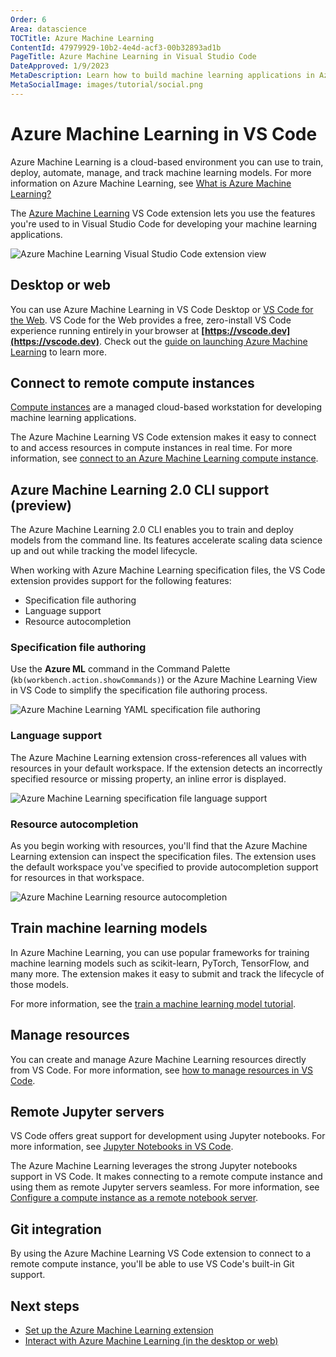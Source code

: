 ```yaml
---
Order: 6
Area: datascience
TOCTitle: Azure Machine Learning
ContentId: 47979929-10b2-4e4d-acf3-00b32893ad1b
PageTitle: Azure Machine Learning in Visual Studio Code
DateApproved: 1/9/2023
MetaDescription: Learn how to build machine learning applications in Azure Machine Learning using the Visual Studio Code extension
MetaSocialImage: images/tutorial/social.png
---
```


# Azure Machine Learning in VS Code

Azure Machine Learning is a cloud-based environment you can use to train, deploy, automate, manage, and track machine learning models. For more information on Azure Machine Learning, see [What is Azure Machine Learning?](https://learn.microsoft.com/azure/machine-learning/overview-what-is-azure-machine-learning)

The [Azure Machine Learning](https://marketplace.visualstudio.com/items?itemName=ms-toolsai.vscode-ai) VS Code extension lets you use the features you're used to in Visual Studio Code for developing your machine learning applications.

![Azure Machine Learning Visual Studio Code extension view](images/azure-machine-learning/azure-machine-learning-vscode-extension.png)

## Desktop or web

You can use Azure Machine Learning in VS Code Desktop or [VS Code for the Web](/docs/editor/vscode-web.md). VS Code for the Web provides a free, zero-install VS Code experience running entirely in your browser at **[https://vscode.dev](https://vscode.dev)**. Check out the [guide on launching Azure Machine Learning](https://learn.microsoft.com/azure/machine-learning/how-to-launch-vs-code-remote?view=azureml-api-2&tabs=vscode-web) to learn more.

## Connect to remote compute instances

[Compute instances](https://learn.microsoft.com/azure/machine-learning/concept-compute-instance) are a managed cloud-based workstation for developing machine learning applications.

The Azure Machine Learning VS Code extension makes it easy to connect to and access resources in compute instances in real time. For more information, see [connect to an Azure Machine Learning compute instance](https://learn.microsoft.com/azure/machine-learning/how-to-set-up-vs-code-remote?tabs=extension).

## Azure Machine Learning 2.0 CLI support (preview)

The Azure Machine Learning 2.0 CLI enables you to train and deploy models from the command line. Its features accelerate scaling data science up and out while tracking the model lifecycle.

When working with Azure Machine Learning specification files, the VS Code extension provides support for the following features:

- Specification file authoring
- Language support
- Resource autocompletion

### Specification file authoring

Use the **Azure ML** command in the Command Palette (`kb(workbench.action.showCommands)`) or the Azure Machine Learning View in VS Code to simplify the specification file authoring process.

![Azure Machine Learning YAML specification file authoring](images/azure-machine-learning/specification-file-authoring.gif)

### Language support

The Azure Machine Learning extension cross-references all values with resources in your default workspace. If the extension detects an incorrectly specified resource or missing property, an inline error is displayed.

![Azure Machine Learning specification file language support](images/azure-machine-learning/language-support.gif)

### Resource autocompletion

As you begin working with resources, you'll find that the Azure Machine Learning extension can inspect the specification files. The extension uses the default workspace you've specified to provide autocompletion support for resources in that workspace.

![Azure Machine Learning resource autocompletion](images/azure-machine-learning/resource-autocompletion.gif)

## Train machine learning models

In Azure Machine Learning, you can use popular frameworks for training machine learning models such as scikit-learn, PyTorch, TensorFlow, and many more. The extension makes it easy to submit and track the lifecycle of those models.

For more information, see the [train a machine learning model tutorial](https://learn.microsoft.com/azure/machine-learning/tutorial-train-deploy-image-classification-model-vscode).

## Manage resources

You can create and manage Azure Machine Learning resources directly from VS Code. For more information, see [how to manage resources in VS Code](https://learn.microsoft.com/azure/machine-learning/how-to-manage-resources-vscode).

## Remote Jupyter servers

VS Code offers great support for development using Jupyter notebooks. For more information, see [Jupyter Notebooks in VS Code](/docs/datascience/jupyter-notebooks.md).

The Azure Machine Learning leverages the strong Jupyter notebooks support in VS Code. It makes connecting to a remote compute instance and using them as remote Jupyter servers seamless. For more information, see [Configure a compute instance as a remote notebook server](https://learn.microsoft.com/azure/machine-learning/how-to-set-up-vs-code-remote?tabs=extension).

## Git integration

By using the Azure Machine Learning VS Code extension to connect to a remote compute instance, you'll be able to use VS Code's built-in Git support.

## Next steps

- [Set up the Azure Machine Learning extension](https://learn.microsoft.com/azure/machine-learning/how-to-setup-vs-code)
- [Interact with Azure Machine Learning (in the desktop or web)](https://learn.microsoft.com/azure/machine-learning/how-to-launch-vs-code-remote?view=azureml-api-2&tabs=vscode-web)